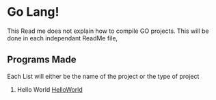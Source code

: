 # Go Lang!
This Read me does not explain how to compile GO projects.
This will be done in each independant ReadMe file,

## Programs Made
Each List will either be the name of the project or the type of project
1. Hello World [HelloWorld](/helloworld)